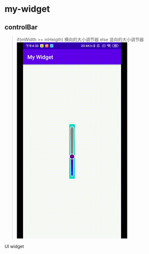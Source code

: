 # my-widget
## controlBar
> if(mWidth >= mHeigth)
>    横向的大小调节器
> else
>     竖向的大小调节器
![gif](https://github.com/xiexiemanyou/my-widget/blob/master/image/1593506473826.gif) 


UI widget
